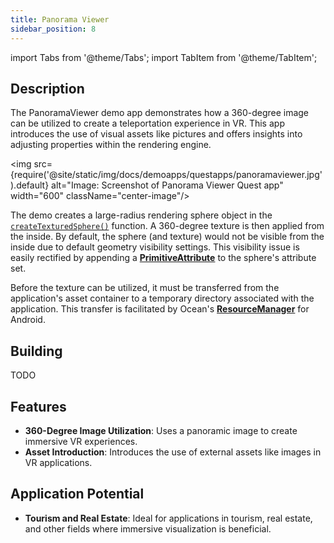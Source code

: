 ```yaml
---
title: Panorama Viewer
sidebar_position: 8
---
```


import Tabs from '@theme/Tabs';
import TabItem from '@theme/TabItem';

## Description

The PanoramaViewer demo app demonstrates how a 360-degree image can be utilized to create a teleportation experience in VR. This app introduces the use of visual assets like pictures and offers insights into adjusting properties within the rendering engine.

<img src={require('@site/static/img/docs/demoapps/questapps/panoramaviewer.jpg').default} alt="Image: Screenshot of Panorama Viewer Quest app" width="600" className="center-image"/>

The demo creates a large-radius rendering sphere object in the [`createTexturedSphere()`](https://github.com/facebookresearch/ocean/blob/c6994ae2add1b2fb295ffe7bffa5abdb7bd5e486/impl/application/ocean/demo/platform/meta/quest/openxr/panoramaviewer/quest/PanoramaViewer.cpp#L100) function. A 360-degree texture is then applied from the inside. By default, the sphere (and texture) would not be visible from the inside due to default geometry visibility settings. This visibility issue is easily rectified by appending a [**PrimitiveAttribute**](https://www.internalfb.com/intern/staticdocs/ocean/doxygen/class_ocean_1_1_rendering_1_1_primitive_attribute.html) to the sphere's attribute set.

Before the texture can be utilized, it must be transferred from the application's asset container to a temporary directory associated with the application. This transfer is facilitated by Ocean's [**ResourceManager**](https://www.internalfb.com/intern/staticdocs/ocean/doxygen/class_ocean_1_1_platform_1_1_android_1_1_resource_manager.html) for Android.

## Building

<Tabs groupId="target-os" queryString>

  <TabItem value="quest" label="Quest">
    TODO
  </TabItem>

</Tabs>


## Features
 - **360-Degree Image Utilization**: Uses a panoramic image to create immersive VR experiences.
 - **Asset Introduction**: Introduces the use of external assets like images in VR applications.


## Application Potential
 - **Tourism and Real Estate**: Ideal for applications in tourism, real estate, and other fields where immersive visualization is beneficial.
